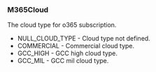 ### M365Cloud
The cloud type for o365 subscription.

- NULL_CLOUD_TYPE - Cloud type not defined.
- COMMERCIAL - Commercial cloud type.
- GCC_HIGH - GCC high cloud type.
- GCC_MIL - GCC mil cloud type.

